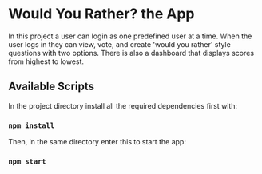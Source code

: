 # Would You Rather? the App

In this project a user can login as one predefined user at a time. When the user logs in they can view, vote, and create 'would you rather' style questions with two options. There is also a dashboard that displays scores from highest to lowest.

## Available Scripts

In the project directory install all the required dependencies first with:

### `npm install`

Then, in the same directory enter this to start the app:

### `npm start`
